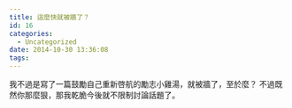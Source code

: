 ```yaml
---
title: 這麼快就被牆了？
id: 16
categories:
  - Uncategorized
date: 2014-10-30 13:36:08
tags:
---
```


我不過是寫了一篇鼓勵自己重新啓航的勵志小雞湯，就被牆了，至於麼？ 不過既然你那麼狠，那我乾脆今後就不限制討論話題了。